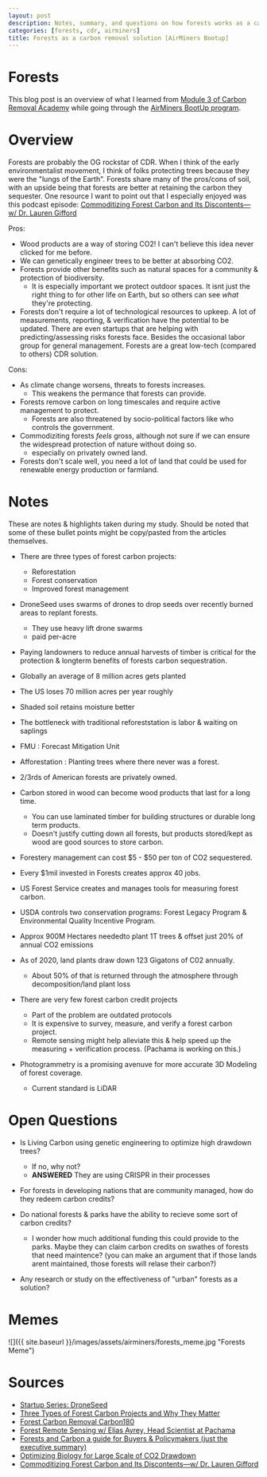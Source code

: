 ```yaml
---
layout: post
description: Notes, summary, and questions on how forests works as a carbon removal solution.
categories: [forests, cdr, airminers]
title: Forests as a carbon removal solution [AirMiners Bootup]
---
```


# Forests
This blog post is an overview of what I learned from [Module 3 of Carbon Removal Academy](http://climatechangeacademy.com/courses/carbon-removal/3) while going through the [AirMiners BootUp program](https://bootup.airminers.org/).

# Overview
Forests are probably the OG rockstar of CDR. When I think of the early environmentalist movement, I think of folks protecting trees because they were the "lungs of the Earth". Forests share many of the pros/cons of soil, with an upside being that forests are better at retaining the carbon they sequester. One resource I want to point out that I especially enjoyed was this podcast episode: [Commoditizing Forest Carbon and Its Discontents—w/ Dr. Lauren Gifford](https://www.youtube.com/watch?v=-zMJBGajUWw)

Pros:
- Wood products are a way of storing CO2! I can't believe this idea never clicked for me before. 
- We can genetically engineer trees to be better at absorbing CO2. 
- Forests provide other benefits such as natural spaces for a community & protection of biodiversity. 
    - It is especially important we protect outdoor spaces. It isnt just the right thing to for other life on Earth, but so others can see *what* they're protecting. 
- Forests don't require a lot of technological resources to upkeep. A lot of measurements, reporting, & verification have the potential to be updated. There are even startups that are helping with predicting/assessing risks forests face. Besides the occasional labor group for general management. Forests are a great low-tech (compared to others) CDR solution. 

Cons:
- As climate change worsens, threats to forests increases.
    - This weakens the permance that forests can provide.
- Forests remove carbon on long timescales and require active management to protect.
    - Forests are also threatened by socio-political factors like who controls the government. 
- Commodiziting forests *feels* gross, although not sure if we can ensure the widespread protection of nature without doing so.
    - especially on privately owned land. 
- Forests don't scale well, you need a lot of land that could be used for renewable energy production or farmland.

# Notes
These are notes & highlights taken during my study. Should be noted that some of these bullet points might be copy/pasted from the articles themselves. 

- There are three types of forest carbon projects:
    - Reforestation
    - Forest conservation
    - Improved forest management

- DroneSeed uses swarms of drones to drop seeds over recently burned areas to replant forests. 
    - They use heavy lift drone swarms
    - paid per-acre

- Paying landowners to reduce annual harvests of timber is critical for the protection & longterm benefits of forests carbon sequestration.

- Globally an average of 8 million acres gets planted
- The US loses 70 million acres per year roughly
- Shaded soil retains moisture better

- The bottleneck with traditional reforeststation is labor & waiting on saplings

- FMU : Forecast Mitigation Unit
- Afforestation : Planting trees where there never was a forest.
- 2/3rds of American forests are privately owned.
- Carbon stored in wood can become wood products that last for a long time.
    - You can use laminated timber for building structures or durable long term products.
    - Doesn't justify cutting down all forests, but products stored/kept as wood are good sources to store carbon.

- Forestery management can cost $5 - $50 per ton of CO2 sequestered.
- Every $1mil invested in Forests creates approx 40 jobs.
- US Forest Service creates and manages tools for measuring forest carbon.
- USDA controls two conservation programs: Forest Legacy Program & Environmental Quality Incentive Program.
- Approx 900M Hectares neededto plant 1T trees & offset just 20% of annual CO2 emissions
- As of 2020, land plants draw down 123 Gigatons of C02 annually. 
    - About 50% of that is returned through the atmosphere through decomposition/land plant loss

- There are very few forest carbon credit projects
    - Part of the problem are outdated protocols
    - It is expensive to survey, measure, and verify a forest carbon project.
    - Remote sensing might help alleviate this & help speed up the measuring + verification process. (Pachama is working on this.)

- Photogrammetry is a promising avenuve for more accurate 3D Modeling of forest coverage.
    - Current standard is LiDAR

# Open Questions
- Is Living Carbon using genetic engineering to optimize high drawdown trees?
    - If no, why not?
    - **ANSWERED** They are using CRISPR in their processes

- For forests in developing nations that are community managed, how do they redeem carbon credits?

- Do national forests & parks have the ability to recieve some sort of carbon credits?
    - I wonder how much additional funding this could provide to the parks. Maybe they can claim carbon credits on swathes of forests that need maintence? (you can make an argument that if those lands arent maintained, those forests will relase their carbon?)

- Any research or study on the effectiveness of "urban" forests as a solution?

# Memes
![]({{ site.baseurl }}/images/assets/airminers/forests_meme.jpg "Forests Meme")

# Sources
- [Startup Series: DroneSeed](https://www.myclimatejourney.co/ctss-episodes/droneseed)
- [Three Types of Forest Carbon Projects and Why They Matter](https://pachamainc.medium.com/three-types-of-forest-carbon-projects-and-why-they-matter-ad5b50b4f956)
- [Forest Carbon Removal Carbon180](https://static1.squarespace.com/static/5b9362d89d5abb8c51d474f8/t/602b5c7110a23e723d4e06db/1613454456899/Carbon180+Ed+Packet+Forestry.pdf)
- [Forest Remote Sensing w/ Elias Ayrey, Head Scientist at Pachama](https://www.youtube.com/watch?v=RWWiLMWCoIk)
- [Forests and Carbon a guide for Buyers & Policymakers (just the executive summary)](https://docsend.com/view/vg2r7qiv6ytbp9ya)
- [Optimizing Biology for Large Scale of CO2 Drawdown](https://www.youtube.com/watch?v=XZoiviUjlkY&t=419s)
- [Commoditizing Forest Carbon and Its Discontents—w/ Dr. Lauren Gifford](https://www.youtube.com/watch?v=-zMJBGajUWw)